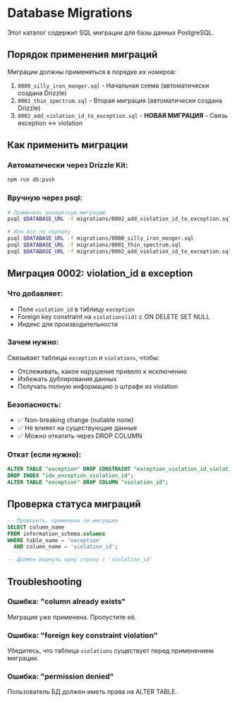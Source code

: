 # Database Migrations

Этот каталог содержит SQL миграции для базы данных PostgreSQL.

## Порядок применения миграций

Миграции должны применяться в порядке их номеров:

1. `0000_silly_iron_monger.sql` - Начальная схема (автоматически создана Drizzle)
2. `0001_thin_spectrum.sql` - Вторая миграция (автоматически создана Drizzle)
3. `0002_add_violation_id_to_exception.sql` - **НОВАЯ МИГРАЦИЯ** - Связь exception ↔ violation

## Как применить миграции

### Автоматически через Drizzle Kit:
```bash
npm run db:push
```

### Вручную через psql:
```bash
# Применить конкретную миграцию
psql $DATABASE_URL -f migrations/0002_add_violation_id_to_exception.sql

# Или все по порядку
psql $DATABASE_URL -f migrations/0000_silly_iron_monger.sql
psql $DATABASE_URL -f migrations/0001_thin_spectrum.sql
psql $DATABASE_URL -f migrations/0002_add_violation_id_to_exception.sql
```

## Миграция 0002: violation_id в exception

### Что добавляет:
- Поле `violation_id` в таблицу `exception`
- Foreign key constraint на `violations(id)` с ON DELETE SET NULL
- Индекс для производительности

### Зачем нужно:
Связывает таблицы `exception` и `violations`, чтобы:
- Отслеживать, какое нарушение привело к исключению
- Избежать дублирования данных
- Получать полную информацию о штрафе из violation

### Безопасность:
- ✅ Non-breaking change (nullable поле)
- ✅ Не влияет на существующие данные
- ✅ Можно откатить через DROP COLUMN

### Откат (если нужно):
```sql
ALTER TABLE "exception" DROP CONSTRAINT "exception_violation_id_violations_id_fk";
DROP INDEX "idx_exception_violation_id";
ALTER TABLE "exception" DROP COLUMN "violation_id";
```

## Проверка статуса миграций

```sql
-- Проверить, применена ли миграция
SELECT column_name 
FROM information_schema.columns 
WHERE table_name = 'exception' 
  AND column_name = 'violation_id';

-- Должен вернуть одну строку с 'violation_id'
```

## Troubleshooting

### Ошибка: "column already exists"
Миграция уже применена. Пропустите её.

### Ошибка: "foreign key constraint violation"
Убедитесь, что таблица `violations` существует перед применением миграции.

### Ошибка: "permission denied"
Пользователь БД должен иметь права на ALTER TABLE.

